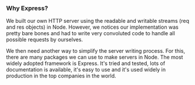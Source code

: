 
### Why Express? 

We built our own HTTP server using the readable and writable streams  (req and res objects) in Node. However, we notices our implementation was pretty bare bones and had to write very convoluted code to handle all possible requests by ourselves. 

We then need another way to simplify the server writing process. For this, there are many packages we can use to make servers in Node. The most widely adopted framework is Express. It's tried and tested, lots of documentation is available, it's easy to use and it's used widely in production in the top companies in the world.
